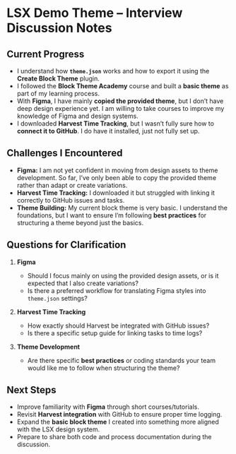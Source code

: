 # LSX Demo Theme – Interview Discussion Notes

## Current Progress

- I understand how **`theme.json`** works and how to export it using the **Create Block Theme** plugin.  
- I followed the **Block Theme Academy** course and built a **basic theme** as part of my learning process.  
- With **Figma**, I have mainly **copied the provided theme**, but I don’t have deep design experience yet. I am willing to take courses to improve my knowledge of Figma and design systems.  
- I downloaded **Harvest Time Tracking**, but I wasn’t fully sure how to **connect it to GitHub**. I do have it installed, just not fully set up.  

## Challenges I Encountered

- **Figma:** I am not yet confident in moving from design assets to theme development. So far, I’ve only been able to copy the provided theme rather than adapt or create variations.  
- **Harvest Time Tracking:** I downloaded it but struggled with linking it correctly to GitHub issues and tasks.  
- **Theme Building:** My current block theme is very basic. I understand the foundations, but I want to ensure I’m following **best practices** for structuring a theme beyond just the basics.  

## Questions for Clarification

1. **Figma**  
   - Should I focus mainly on using the provided design assets, or is it expected that I also create variations?  
   - Is there a preferred workflow for translating Figma styles into `theme.json` settings?  

2. **Harvest Time Tracking**  
   - How exactly should Harvest be integrated with GitHub issues?  
   - Is there a specific setup guide for linking tasks to time logs?  

3. **Theme Development**  
   - Are there specific **best practices** or coding standards your team would like me to follow when structuring the theme?  

## Next Steps

- Improve familiarity with **Figma** through short courses/tutorials.  
- Revisit **Harvest integration** with GitHub to ensure proper time logging.  
- Expand the **basic block theme** I created into something more aligned with the LSX design system.  
- Prepare to share both code and process documentation during the discussion.  

